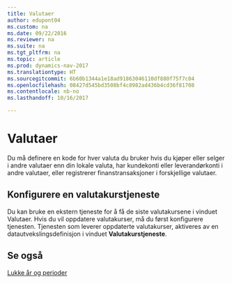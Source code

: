 ```yaml
---
title: Valutaer
author: edupont04
ms.custom: na
ms.date: 09/22/2016
ms.reviewer: na
ms.suite: na
ms.tgt_pltfrm: na
ms.topic: article
ms.prod: dynamics-nav-2017
ms.translationtype: HT
ms.sourcegitcommit: 6b60b1344a1e18ad91863046110df880f75f7c04
ms.openlocfilehash: 08427d545bd3508bf4c8982ad436b4cd36f81708
ms.contentlocale: nb-no
ms.lasthandoff: 10/16/2017

---
```


# <a name="currencies"></a>Valutaer
Du må definere en kode for hver valuta du bruker hvis du kjøper eller selger i andre valutaer enn din lokale valuta, har kundekonti eller leverandørkonti i andre valutaer, eller registrerer finanstransaksjoner i forskjellige valutaer.  

## <a name="set-up-a-currency-exchange-rate-service"></a>Konfigurere en valutakurstjeneste
Du kan bruke en ekstern tjeneste for å få de siste valutakursene i vinduet Valutaer. Hvis du vil oppdatere valutakurser, må du først konfigurere tjenesten.
Tjenesten som leverer oppdaterte valutakurser, aktiveres av en datautvekslingsdefinisjon i vinduet **Valutakurstjeneste**.  

## <a name="see-also"></a>Se også
[Lukke år og perioder](year-close-years-periods.md)

